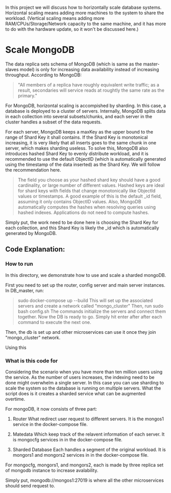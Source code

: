 In this project we will discuss how to horizontally scale database systems.
Horizontal scaling means adding more machines to the system to share the workload.
(Vertical scaling means adding more RAM/CPUs/Storage/Network capacity to the same machine, and it has more to do with the hardware update, so it won't be discussed here.)  

# Scale MongoDB
The data replica sets schema of MongoDB (which is same as the master-slaves model) is only for increasing data availability instead of increasing throughput. According to MongoDB: 
> "All members of a replica have roughly equivalent write traffic; as a result, secondaries will service reads at roughtly the same rate as the primary."

For MongoDB, horizontal scaling is accompished by sharding. 
In this case, a database is deployed to a cluster of servers. 
Internally, MongoDB splits data in each collection into several subsets/chunks, and each server in the cluster handles a subset of the data requests. 

For each server, MongoDB keeps a maxKey as the upper bound to the range of Shard Key it shall contains.
If the Shard Key is monotonical increasing, it is very likely that all inserts goes to the same chunk in one server, which makes sharding useless.
To solve this, MongoDB also introduces hashed Shard Key to evenly distribute workload, and it is recommended to use the default ObjectID (which is automatically generated using the timestamp of the data inserted) as the Shard Key. We will follow the recommendation here.
> The field you choose as your hashed shard key should have a good cardinality, or large number of different values. Hashed keys are ideal for shard keys with fields that change monotonically like ObjectId values or timestamps. A good example of this is the default _id field, assuming it only contains ObjectID values. 
Also,
> MongoDB automatically computes the hashes when resolving queries using hashed indexes. Applications do not need to compute hashes.

Simply put, the work need to be done here is choosing the Shard Key for each collection, and this Shard Key is likely the _id which is automatically generated by MongoDB.

## Code Explanation:
### How to run
In this directory, we demonstrate how to use and scale a sharded mongoDB.

First you need to set up the router, config server and main server instances.
In DB_master, run:
> sudo docker-compose up --build
This will set up the associated servers and create a network called "mongo_cluster"
Then, run
> sudo bash config.sh
The commands initialize the servers and connect them together. Now the DB is ready to go.
Simply hit enter after after each command to execute the next one.

Then, the db is set up and other microservices can use it once they join "mongo_cluster" network.

Using this 
### What is this code for
Considering the scenario when you have more than ten million users using the service.
As the number of users increases, the indexing need to be done might overwhelm a single server.
In this case you can use sharding to scale the system so the database is running on multiple servers.
What the script does is it creates a sharded service what can be augmented overtime.

For mongoDB, it now consists of three part:
1) Router
What redirect user request to different servers.
It is the mongos1 service in the docker-compose file.

2) Matedata
Which keep track of the relavent information of each server.
It is mongocfg services in in the docker-compose file.

3) Sharded Database
Each handles a segment of the original workload.
It is mongors1 and mongors2 services in in the docker-compose file.

For mongocfg, mongors1, and mongors2, each is made by three replica set of mongodb instance to increase avalability. 

Simply put, mongodb://mongos1:27019 is where all the other microservices should send request to.